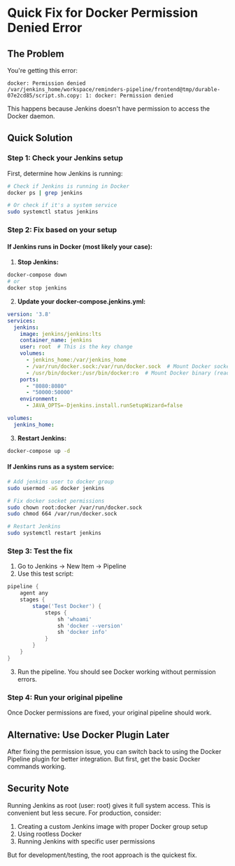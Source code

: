# Quick Fix for Docker Permission Denied Error

## The Problem
You're getting this error:
```
docker: Permission denied
/var/jenkins_home/workspace/reminders-pipeline/frontend@tmp/durable-07e2cd85/script.sh.copy: 1: docker: Permission denied
```

This happens because Jenkins doesn't have permission to access the Docker daemon.

## Quick Solution

### Step 1: Check your Jenkins setup
First, determine how Jenkins is running:

```bash
# Check if Jenkins is running in Docker
docker ps | grep jenkins

# Or check if it's a system service
sudo systemctl status jenkins
```

### Step 2: Fix based on your setup

#### If Jenkins runs in Docker (most likely your case):

1. **Stop Jenkins:**
```bash
docker-compose down
# or
docker stop jenkins
```

2. **Update your docker-compose.jenkins.yml:**
```yaml
version: '3.8'
services:
  jenkins:
    image: jenkins/jenkins:lts
    container_name: jenkins
    user: root  # This is the key change
    volumes:
      - jenkins_home:/var/jenkins_home
      - /var/run/docker.sock:/var/run/docker.sock  # Mount Docker socket
      - /usr/bin/docker:/usr/bin/docker:ro  # Mount Docker binary (read-only)
    ports:
      - "8080:8080"
      - "50000:50000"
    environment:
      - JAVA_OPTS=-Djenkins.install.runSetupWizard=false

volumes:
  jenkins_home:
```

3. **Restart Jenkins:**
```bash
docker-compose up -d
```

#### If Jenkins runs as a system service:

```bash
# Add jenkins user to docker group
sudo usermod -aG docker jenkins

# Fix docker socket permissions
sudo chown root:docker /var/run/docker.sock
sudo chmod 664 /var/run/docker.sock

# Restart Jenkins
sudo systemctl restart jenkins
```

### Step 3: Test the fix

1. Go to Jenkins → New Item → Pipeline
2. Use this test script:
```groovy
pipeline {
    agent any
    stages {
        stage('Test Docker') {
            steps {
                sh 'whoami'
                sh 'docker --version'
                sh 'docker info'
            }
        }
    }
}
```

3. Run the pipeline. You should see Docker working without permission errors.

### Step 4: Run your original pipeline

Once Docker permissions are fixed, your original pipeline should work.

## Alternative: Use Docker Plugin Later

After fixing the permission issue, you can switch back to using the Docker Pipeline plugin for better integration. But first, get the basic Docker commands working.

## Security Note

Running Jenkins as root (user: root) gives it full system access. This is convenient but less secure. For production, consider:

1. Creating a custom Jenkins image with proper Docker group setup
2. Using rootless Docker
3. Running Jenkins with specific user permissions

But for development/testing, the root approach is the quickest fix.